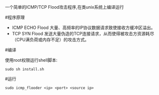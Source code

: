 一个简单的ICMP/TCP Flood攻击程序,在类unix系统上编译运行

#程序原理

- ICMP ECHO Flood 大量、高频率的IP协议数据请求致使接收方缓冲区溢出。
- TCP SYN Flood 发送大量伪造的TCP连接请求，从而使得被攻击方资源耗尽（CPU满负荷或内存不足）的攻击方式。

#编译

使用root权限运行shell脚本:

	sudo sh install.sh

#运行

	sudo icmp_flooder <ip> <port> <source ip>

